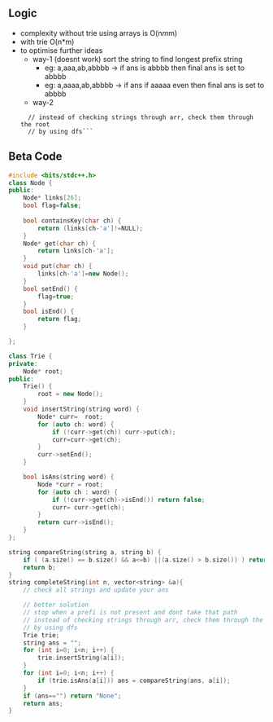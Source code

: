 ## Logic 
- complexity without trie using arrays is O(n*m*m)
- with trie O(n*m)
- to optimise further ideas
  - way-1 (doesnt work) sort the string to find longest prefix string <br>
    - eg: a,aaa,ab,abbbb -> if ans is abbbb then final ans is set to abbbb
    - eg: a,aaaa,ab,abbbb -> if ans if aaaaa even then final ans is set to abbbb
  - way-2
  ``` // stop when a prefi is not present and dont take that path
    // instead of checking strings through arr, check them through the root
    // by using dfs```

## Beta Code
```cpp
#include <bits/stdc++.h>
class Node {
public:
    Node* links[26];
    bool flag=false;
    
    bool containsKey(char ch) {
        return (links[ch-'a']!=NULL);
    }
    Node* get(char ch) {
        return links[ch-'a'];
    }
    void put(char ch) {
        links[ch-'a']=new Node();
    }
    bool setEnd() {
        flag=true;
    }
    bool isEnd() {
        return flag;
    }

};

class Trie {
private: 
    Node* root;
public: 
    Trie() {
        root = new Node();
    }
    void insertString(string word) {
        Node* curr=  root;
        for (auto ch: word) {
            if (!curr->get(ch)) curr->put(ch);
            curr=curr->get(ch);
        }
        curr->setEnd();
    }

    bool isAns(string word) {
        Node *curr = root;
        for (auto ch : word) {
            if (!curr->get(ch)->isEnd()) return false;
            curr= curr->get(ch); 
        } 
        return curr->isEnd();
    }
};

string compareString(string a, string b) {
    if ( (a.size() == b.size() && a<=b) ||(a.size() > b.size()) ) return a;
    return b;
}
string completeString(int n, vector<string> &a){
    // check all strings and update your ans

    // better solution
    // stop when a prefi is not present and dont take that path
    // instead of checking strings through arr, check them through the root
    // by using dfs
    Trie trie;
    string ans = "";
    for (int i=0; i<n; i++) {
        trie.insertString(a[i]);
    }
    for (int i=0; i<n; i++) {
        if (trie.isAns(a[i])) ans = compareString(ans, a[i]); 
    }
    if (ans=="") return "None";
    return ans;
}
```
